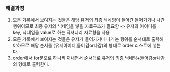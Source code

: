 ### 해결과정
1. 모든 기록에서 보여지는 것들은 해당 유저의 최종 닉네임이 들어간 들어가거나 나간 행위이므로 최종 유저의 닉네임을 넣을 자료구조가 필요함
   -> 유저의 아이디를 key, 닉네임을 value로 하는 딕셔너리 자료형을 사용
2. 모든 기록에서 보여지는 것들은 유저가 들어가거나 나가는 행위를 순서대로 출력해야하므로 해당 순서를 (유저아이디,들어감or나감)의 형태로
   order 리스트에 넣는다.
3. order에서 for문으로 하나씩 꺼내면서 순서대로 유저의 최종 닉네임+들어감or나감의 형태로 출력한다.